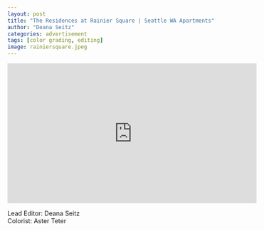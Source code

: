 ```yaml
---
layout: post
title: "The Residences at Rainier Square | Seattle WA Apartments"
author: "Deana Seitz"
categories: advertisement 
tags: [color grading, editing]
image: rainiersquare.jpeg
---
```


<iframe width="560" height="315" src="https://www.youtube-nocookie.com/embed/lcyC0H_N1E8?si=ibKIa2nKNlsPFa56" title="YouTube video player" frameborder="0" allow="accelerometer; autoplay; clipboard-write; encrypted-media; gyroscope; picture-in-picture; web-share" allowfullscreen></iframe>

Lead Editor: Deana Seitz
<br>
Colorist: Aster Teter